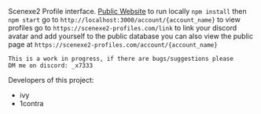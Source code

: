 Scenexe2 Profile interface.
[Public Website](https://scenexe2-profiles.com)
to run locally `npm install`
then `npm start`
go to `http://localhost:3000/account/{account_name}` to view profiles 
go to `https://scenexe2-profiles.com/link` to link your discord avatar and add yourself to the public database
you can also view the public page at `https://scenexe2-profiles.com/account/{account_name}`

```
This is a work in progress, if there are bugs/suggestions please 
DM me on discord: _x7333
```

Developers of this project:
- ivy
- 1contra

